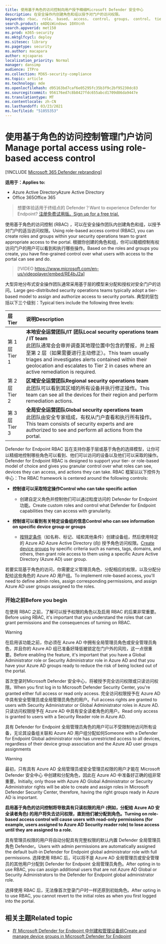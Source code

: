 ```yaml
---
title: 使用基于角色的访问控制向用户授予精细Microsoft Defender 安全中心
description: 在安全操作内创建角色和组以授予对门户的访问权限。
keywords: rbac， role， based， access， control， groups， control， tier， aad
search.product: eADQiWindows 10XVcnh
search.appverid: met150
ms.prod: m365-security
ms.mktglfcycl: deploy
ms.sitesec: library
ms.pagetype: security
ms.author: macapara
author: mjcaparas
localization_priority: Normal
manager: dansimp
audience: ITPro
ms.collection: M365-security-compliance
ms.topic: article
ms.technology: mde
ms.openlocfilehash: d95163bd7caf6e05295fc35b3f9c2bf95230dc83
ms.sourcegitcommit: 956176ed7c8b8427fdc655abcd1709d86da9447e
ms.translationtype: MT
ms.contentlocale: zh-CN
ms.lasthandoff: 03/23/2021
ms.locfileid: "51055353"
---
```

# <a name="manage-portal-access-using-role-based-access-control"></a><span data-ttu-id="e99b8-104">使用基于角色的访问控制管理门户访问</span><span class="sxs-lookup"><span data-stu-id="e99b8-104">Manage portal access using role-based access control</span></span>

[!INCLUDE [Microsoft 365 Defender rebranding](../../includes/microsoft-defender.md)]

<span data-ttu-id="e99b8-105">**适用于：**</span><span class="sxs-lookup"><span data-stu-id="e99b8-105">**Applies to:**</span></span>
- <span data-ttu-id="e99b8-106">Azure Active Directory</span><span class="sxs-lookup"><span data-stu-id="e99b8-106">Azure Active Directory</span></span>
- <span data-ttu-id="e99b8-107">Office 365</span><span class="sxs-lookup"><span data-stu-id="e99b8-107">Office 365</span></span>

> <span data-ttu-id="e99b8-108">想要体验适用于终结点的 Defender？</span><span class="sxs-lookup"><span data-stu-id="e99b8-108">Want to experience Defender for Endpoint?</span></span> [<span data-ttu-id="e99b8-109">注册免费试用版。</span><span class="sxs-lookup"><span data-stu-id="e99b8-109">Sign up for a free trial.</span></span>](https://www.microsoft.com/microsoft-365/windows/microsoft-defender-atp?ocid=docs-wdatp-rbac-abovefoldlink)

<span data-ttu-id="e99b8-110">使用基于角色的访问控制 (RBAC) ，可以在安全操作团队内创建角色和组，以授予对门户的适当访问权限。</span><span class="sxs-lookup"><span data-stu-id="e99b8-110">Using role-based access control (RBAC), you can create roles and groups within your security operations team to grant appropriate access to the  portal.</span></span> <span data-ttu-id="e99b8-111">根据你创建的角色和组，你可以精细控制有权访问门户的用户可以看到和执行哪些操作。</span><span class="sxs-lookup"><span data-stu-id="e99b8-111">Based on the roles and groups you create, you have fine-grained control over what users with access to the portal can see and do.</span></span> 

> [!VIDEO https://www.microsoft.com/en-us/videoplayer/embed/RE4bJ2a]

<span data-ttu-id="e99b8-112">大型异地分布式安全操作团队通常采用基于层的模型来分配和授权对安全门户的访问。</span><span class="sxs-lookup"><span data-stu-id="e99b8-112">Large geo-distributed security operations teams typically adopt a tier-based model to assign and authorize access to security portals.</span></span> <span data-ttu-id="e99b8-113">典型的层包括以下三个级别：</span><span class="sxs-lookup"><span data-stu-id="e99b8-113">Typical tiers include the following three levels:</span></span>

<span data-ttu-id="e99b8-114">层</span><span class="sxs-lookup"><span data-stu-id="e99b8-114">Tier</span></span> | <span data-ttu-id="e99b8-115">说明</span><span class="sxs-lookup"><span data-stu-id="e99b8-115">Description</span></span>
:---|:---
<span data-ttu-id="e99b8-116">第 1 层</span><span class="sxs-lookup"><span data-stu-id="e99b8-116">Tier 1</span></span> | <span data-ttu-id="e99b8-117">**本地安全运营团队/IT 团队**</span><span class="sxs-lookup"><span data-stu-id="e99b8-117">**Local security operations team / IT team**</span></span> <br> <span data-ttu-id="e99b8-118">此团队通常会会审并调查其地理位置中包含的警报，并上报至第 2 层（如果需要进行主动修正）。</span><span class="sxs-lookup"><span data-stu-id="e99b8-118">This team usually triages and investigates alerts contained within their geolocation and escalates to Tier 2 in cases where an active remediation is required.</span></span>
<span data-ttu-id="e99b8-119">第 2 层</span><span class="sxs-lookup"><span data-stu-id="e99b8-119">Tier 2</span></span> | <span data-ttu-id="e99b8-120">**区域安全运营团队**</span><span class="sxs-lookup"><span data-stu-id="e99b8-120">**Regional security operations team**</span></span> <br> <span data-ttu-id="e99b8-121">此团队可以看到其区域的所有设备并执行修正操作。</span><span class="sxs-lookup"><span data-stu-id="e99b8-121">This team can see all the devices for their region and perform remediation actions.</span></span>
<span data-ttu-id="e99b8-122">第 3 层</span><span class="sxs-lookup"><span data-stu-id="e99b8-122">Tier 3</span></span> | <span data-ttu-id="e99b8-123">**全局安全运营团队**</span><span class="sxs-lookup"><span data-stu-id="e99b8-123">**Global security operations team**</span></span> <br> <span data-ttu-id="e99b8-124">此团队由安全专家组成，有权从门户查看和执行所有操作。</span><span class="sxs-lookup"><span data-stu-id="e99b8-124">This team consists of security experts and are authorized to see and perform all actions from the portal.</span></span>

<span data-ttu-id="e99b8-125">Defender for Endpoint RBAC 旨在支持你基于层或基于角色的选择模型，让你可以精细地控制哪些角色可以看到、他们可以访问的设备以及他们可以采取的操作。</span><span class="sxs-lookup"><span data-stu-id="e99b8-125">Defender for Endpoint RBAC is designed to support your tier- or role-based model of choice and gives you granular control over what roles can see, devices they can access, and actions they can take.</span></span> <span data-ttu-id="e99b8-126">RBAC 框架以以下控件为中心：</span><span class="sxs-lookup"><span data-stu-id="e99b8-126">The RBAC framework is centered around the following controls:</span></span>

- <span data-ttu-id="e99b8-127">**控制谁可以采取特定操作**</span><span class="sxs-lookup"><span data-stu-id="e99b8-127">**Control who can take specific action**</span></span>
  - <span data-ttu-id="e99b8-128">创建自定义角色并控制他们可以通过粒度访问的 Defender for Endpoint 功能。</span><span class="sxs-lookup"><span data-stu-id="e99b8-128">Create custom roles and control what Defender for Endpoint capabilities they can access with granularity.</span></span>
 
- <span data-ttu-id="e99b8-129">**控制谁可以看到有关特定设备组的信息**</span><span class="sxs-lookup"><span data-stu-id="e99b8-129">**Control who can see information on specific device group or groups**</span></span>
  - <span data-ttu-id="e99b8-130">[按特定条件](machine-groups.md)（如名称、标记、域和其他条件）创建设备组，然后使用特定的 Azure AD Azure Active Directory (向) 授予角色访问权限。</span><span class="sxs-lookup"><span data-stu-id="e99b8-130">[Create device groups](machine-groups.md) by specific criteria such as names, tags, domains, and others, then grant role access to them using a specific  Azure Active Directory (Azure AD) user group.</span></span>

<span data-ttu-id="e99b8-131">若要实现基于角色的访问，你需要定义管理员角色、分配相应的权限，以及分配分配给这些角色的 Azure AD 用户组。</span><span class="sxs-lookup"><span data-stu-id="e99b8-131">To implement role-based access, you'll need to define admin roles, assign corresponding permissions, and assign Azure AD user groups assigned to the roles.</span></span>


### <a name="before-you-begin"></a><span data-ttu-id="e99b8-132">开始之前</span><span class="sxs-lookup"><span data-stu-id="e99b8-132">Before you begin</span></span>
<span data-ttu-id="e99b8-133">在使用 RBAC 之前，了解可以授予权限的角色以及启用 RBAC 的后果非常重要。</span><span class="sxs-lookup"><span data-stu-id="e99b8-133">Before using RBAC, it's important that you understand the roles that can grant permissions and the consequences of turning on RBAC.</span></span>


> [!WARNING]
> <span data-ttu-id="e99b8-134">在启用该功能之前，你必须在 Azure AD 中拥有全局管理员角色或安全管理员角色，并且你的 Azure AD 组已准备好降低被锁定在门户外的风险，这一点很重要。</span><span class="sxs-lookup"><span data-stu-id="e99b8-134">Before enabling the feature, it's important that you have a Global Administrator role or Security Administrator role in Azure AD and that you have your Azure AD groups ready to reduce the risk of being locked out of the portal.</span></span> 

<span data-ttu-id="e99b8-135">首次登录时Microsoft Defender 安全中心，将被授予完全访问权限或只读访问权限。</span><span class="sxs-lookup"><span data-stu-id="e99b8-135">When you first log in to Microsoft Defender Security Center, you're granted either full access or read only access.</span></span> <span data-ttu-id="e99b8-136">完全访问权限授予在 Azure AD 中具有安全管理员或全局管理员角色的用户。</span><span class="sxs-lookup"><span data-stu-id="e99b8-136">Full access rights are granted to users with Security Administrator or Global Administrator roles in Azure AD.</span></span> <span data-ttu-id="e99b8-137">只读访问权限授予在 Azure AD 中具有安全读者角色的用户。</span><span class="sxs-lookup"><span data-stu-id="e99b8-137">Read only access is granted to users with a Security Reader role in Azure AD.</span></span> 

<span data-ttu-id="e99b8-138">具有 Defender for Endpoint 全局管理员角色的用户可以不受限制地访问所有设备，无论其设备组关联和 Azure AD 用户组分配如何</span><span class="sxs-lookup"><span data-stu-id="e99b8-138">Someone with a Defender for Endpoint Global administrator role has unrestricted access to all devices, regardless of their device group association and the Azure AD user groups assignments</span></span>

> [!WARNING]
> <span data-ttu-id="e99b8-139">最初，只有具有 Azure AD 全局管理员或安全管理员权限的用户才能在 Microsoft Defender 安全中心 中创建和分配角色，因此在 Azure AD 中准备好正确的组非常重要。</span><span class="sxs-lookup"><span data-stu-id="e99b8-139">Initially, only those with Azure AD Global Administrator or Security Administrator rights will be able to create and assign roles in Microsoft Defender Security Center, therefore, having the right groups ready in Azure AD is important.</span></span>
>
> <span data-ttu-id="e99b8-140">**启用基于角色的访问控制将导致具有只读权限的用户 (例如，分配给 Azure AD 安全读者角色) 的用户将失去访问权限，直到他们被分配到角色。**</span><span class="sxs-lookup"><span data-stu-id="e99b8-140">**Turning on role-based access control will cause users with read-only permissions (for example, users assigned to Azure AD Security reader role) to lose access until they are assigned to a role.**</span></span> 
>
><span data-ttu-id="e99b8-141">具有管理员权限的用户将自动分配具有完整权限的默认内置 Defender 全局管理员角色 Defender。</span><span class="sxs-lookup"><span data-stu-id="e99b8-141">Users with admin permissions are automatically assigned the default built-in Defender for Endpoint global administrator role with full permissions.</span></span> <span data-ttu-id="e99b8-142">选择使用 RBAC 后，可以将不是 Azure AD 全局管理员或安全管理员的其他用户分配到 Defender for Endpoint 全局管理员角色。</span><span class="sxs-lookup"><span data-stu-id="e99b8-142">After opting in to use RBAC, you can assign additional users that are not Azure AD Global or Security Administrators to the Defender for Endpoint global administrator role.</span></span> 
>
> <span data-ttu-id="e99b8-143">选择使用 RBAC 后，无法像首次登录门户时一样还原到初始角色。</span><span class="sxs-lookup"><span data-stu-id="e99b8-143">After opting in to use RBAC, you cannot revert to the initial roles as when you first logged into the portal.</span></span> 



## <a name="related-topic"></a><span data-ttu-id="e99b8-144">相关主题</span><span class="sxs-lookup"><span data-stu-id="e99b8-144">Related topic</span></span>
- [<span data-ttu-id="e99b8-145">在 Microsoft Defender for Endpoint 中创建和管理设备组</span><span class="sxs-lookup"><span data-stu-id="e99b8-145">Create and manage device groups in Microsoft Defender for Endpoint</span></span>](machine-groups.md)
